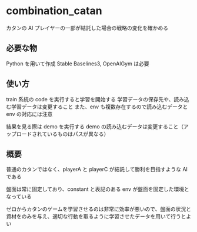 # combination_catan

カタンの AI プレイヤーの一部が結託した場合の戦略の変化を確かめる

## 必要な物

Python を用いて作成
Stable Baselines3, OpenAIGym は必要

## 使い方

train 系統の code を実行すると学習を開始する
学習データの保存先や、読み込む学習データは変更すること
また、env も複数存在するので読み込むデータと env の対応には注意

結果を見る際は demo を実行する
demo の読み込むデータは変更すること（アップロードされているものはパスが異なる）

## 概要

普通のカタンではなく、playerA と playerC が結託して勝利を目指すような AI である

盤面は常に固定しており、constant と表記のある env が盤面を固定した環境となっている

ゼロからカタンのゲームを学習させるのは非常に効率が悪いので、盤面の状況と資材をのみを与え、適切な行動を取るように学習させたデータを用いて行うとよい
